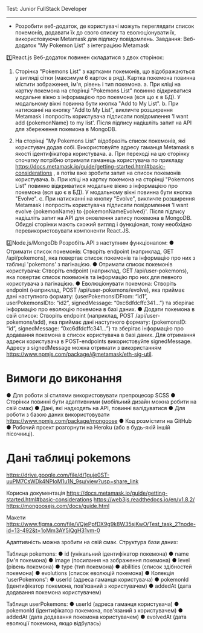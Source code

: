 Test: Junior FullStack Developer
________________________________
* Розробити веб-додаток, де користувачі можуть переглядати список покемонів,
додавати їх до свого списку та еволюціонувати їх, використовуючи Metamask для
підпису повідомлень.
Завдання: Веб-додаток "My Pokemon List" з інтеграцією
Metamask

1️⃣React.js
Веб-додаток повинен складатися з двох сторінок:

1. Сторінка "Pokemons List" з картками покемонів, що відображаються у вигляді
сітки (максимум 6 карток в ряд). Картка покемона повинна містити зображення,
ім'я, рівень і тип покемона.
      a. При кліці на картку покемона на сторінці "Pokemons List" повинно
   відкриватися модальне вікно з інформацією про покемона (вся що є в
   БД). У модальному вікні повинна бути кнопка "Add to My List".
      b. При натисканні на кнопку "Add to My List", викличте розширення
   Metamask і попросіть користувача підписати повідомлення 'I want add
   {pokemonName} to my list'. Після підпису надішліть запит на API для
   збереження покемона в MongoDB.

2. На сторінці "My Pokemons List" відобразіть список покемонів, які користувач
додав собі. Використовуйте адресу гаманця Metamask в якості ідентифікатора
користувача.
      a. При переході на цю сторінку спочатку потрібно отримати гаманець
   користувача по прикладу
   https://docs.metamask.io/guide/getting-started.html#basic-considerations , а
   потім вже зробити запит на список покемонів користувача.
      b. При кліці на картку покемона на сторінці "Pokemons List" повинно
   відкриватися модальне вікно з інформацією про покемона (вся що є в
   БД). У модальному вікні повинна бути кнопка "Evolve".
      c. При натисканні на кнопку "Evolve", викличте розширення Metamask і
   попросіть користувача підписати повідомлення 'I want evolve
   {pokemonName} to {pokemonNameEvolved}'. Після підпису надішліть
   запит на API для оновлення запису покемона в MongoDB.
   Обидві сторінки мають схожий вигляд і функціонал, тому необхідно
   перевикористовувати компоненти React.JS.

2️⃣Node.js/MongoDb
Розробіть API з наступним функціоналом:
● Отримати список покемонів: Створіть endpoint (наприклад, GET
/api/pokemons), яка повертає список покемонів та інформацію про них з таблиці
'pokemons' з пагінацією.
● Отримати список покемонів користувача: Створіть endpoint (наприклад, GET
/api/user-pokemons), яка повертає список покемонів та інформацію про них для
певного користувача з пагінацією.
● Еволюціонувати покемона: Створіть endpoint (наприклад, POST
/api/user-pokemons/evolve), яка приймає дані наступного формату:
{userPokemonsIDFrom: “id1”, userPokemonsIDto: “id2”, signedMessage:
“0xc6dfdcffc341…”} та зберігає інформацію про еволюцію покемона в базі даних.
● Додати покемона в свій список: Створіть endpoint (наприклад, POST
/api/user-pokemons/add), яка приймає дані наступного формату: {pokemonsID:
“id”, signedMessage: “0xc6dfdcffc341…”} та зберігає інформацію про додавання
покемона в список користувача в базі даних.
Для отримання адреси користувача в POST-endpoints використовуйте
signedMessage. Адресу з signedMessage можна отримати з використанням
https://www.npmjs.com/package/@metamask/eth-sig-util.

Вимоги до виконання
===================
   ● Для роботи зі стилями використовувати препроцесор SCSS
   ● Сторінки повинні бути адаптивними (мобільний дизайн можна
   робити на свій смак)
   ● Дані, які надходять на API, повинні валідуватися
   ● Для роботи з базою даних використовувати
   https://www.npmjs.com/package/mongoose
   ● Код розмістити на GitHub
   ● Робочий проект розгорнути на Heroku (або в будь-якій іншій пісочниці).

Дані таблиці pokemons
======================
https://drive.google.com/file/d/1guje0ST-uuPM7CsWDk4NPIoM1u1N_9su/view?usp=share_link

Корисна документація
https://docs.metamask.io/guide/getting-started.html#basic-considerations
https://web3js.readthedocs.io/en/v1.8.2/
https://mongoosejs.com/docs/guide.html

Макети
https://www.figma.com/file/VQjePpfDX9g9k8W35sjKwO/Test_task_2?node-id=13-492&t=1oMm3AY5lQgH31vm-0

Адаптивність можна зробити на свій смак.
Структура бази даних:

Таблиця pokemons:
● id (унікальний ідентифікатор покемона)
● name (ім'я покемона)
● image (посилання на зображення покемона)
● level (рівень покемона)
● type (тип покемона)
● abilities (список здібностей покемона)
● evolutions (список еволюцій покемона)
● Колекція 'userPokemons':
● userId (адреса гаманця користувача)
● pokemonId (ідентифікатор покемона, пов'язаний з користувачем)
● addedAt (дата додавання покемона користувачем)

Таблиця userPokemons:
● userId (адреса гаманця користувача)
● pokemonId (ідентифікатор покемона, пов'язаний з користувачем)
● addedAt (дата додавання покемона користувачем)
● evolvedAt (дата еволюції покемона, якщо відбулась)